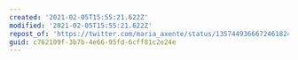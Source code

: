 ```yaml
---
created: '2021-02-05T15:55:21.622Z'
modified: '2021-02-05T15:55:21.622Z'
repost_of: 'https://twitter.com/maria_axente/status/1357449366672461824'
guid: c762109f-3b7b-4e66-95fd-6cff81c2e24e
---
```

 
